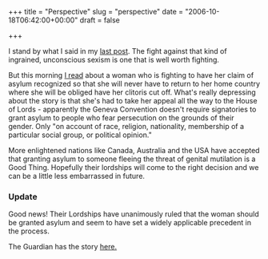 +++
title = "Perspective"
slug = "perspective"
date = "2006-10-18T06:42:00+00:00"
draft = false

+++

I stand by what I said in my [last post](http://www.bofh.org.uk/articles/2006/10/17/its-not-just-open-source-that-has-a-problem-with-sexism). The fight against that kind of ingrained, unconscious sexism is one that is well worth fighting.

But this morning [I read](http://www.guardian.co.uk/g2/story/0,,1924683,00.html) about a woman who is fighting to have her claim of asylum recognized so that she will never have to return to her home country where she will be obliged have her clitoris cut off. What's really depressing about the story is that she's had to take her appeal all the way to the House of Lords - apparently the Geneva Convention doesn't require signatories to grant asylum to people who fear persecution on the grounds of their gender. Only "on account of race, religion, nationality, membership of a particular social group, or political opinion."

More enlightened nations like Canada, Australia and the USA have accepted that granting asylum to someone fleeing the threat of genital mutilation is a Good Thing. Hopefully their lordships will come to the right decision and we can be a little less embarrassed in future.

### Update

Good news! Their Lordships have unanimously ruled that the woman should be granted asylum and seem to have set a widely applicable precedent in the process.

The Guardian has the story [here.](http://www.guardian.co.uk/gender/story/0,,1925728,00.html)
